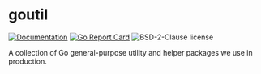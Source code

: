 # goutil

[![Documentation](https://godoc.org/github.com/Vitality-South/goutil?status.svg)](https://godoc.org/github.com/Vitality-South/goutil) [![Go Report Card](https://goreportcard.com/badge/github.com/Vitality-South/goutil)](https://goreportcard.com/report/github.com/Vitality-South/goutil) ![BSD-2-Clause license](https://img.shields.io/github/license/Vitality-South/goutil)

A collection of Go general-purpose utility and helper packages we use in production.
